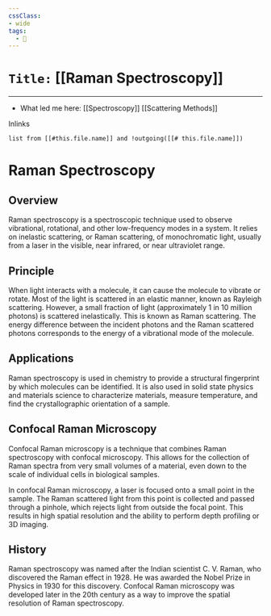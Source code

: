 ```yaml
---
cssClass:
- wide
tags:
  - 🧪
---
```


# `Title:` [[Raman Spectroscopy]]
--- 

- What led me here: [[Spectroscopy]]
[[Scattering Methods]]

Inlinks
```dataview 
list from [[#this.file.name]] and !outgoing([[# this.file.name]]) 
```

# Raman Spectroscopy

## Overview

Raman spectroscopy is a spectroscopic technique used to observe vibrational, rotational, and other low-frequency modes in a system. It relies on inelastic scattering, or Raman scattering, of monochromatic light, usually from a laser in the visible, near infrared, or near ultraviolet range.

## Principle

When light interacts with a molecule, it can cause the molecule to vibrate or rotate. Most of the light is scattered in an elastic manner, known as Rayleigh scattering. However, a small fraction of light (approximately 1 in 10 million photons) is scattered inelastically. This is known as Raman scattering. The energy difference between the incident photons and the Raman scattered photons corresponds to the energy of a vibrational mode of the molecule.

## Applications

Raman spectroscopy is used in chemistry to provide a structural fingerprint by which molecules can be identified. It is also used in solid state physics and materials science to characterize materials, measure temperature, and find the crystallographic orientation of a sample.

## Confocal Raman Microscopy

Confocal Raman microscopy is a technique that combines Raman spectroscopy with confocal microscopy. This allows for the collection of Raman spectra from very small volumes of a material, even down to the scale of individual cells in biological samples.

In confocal Raman microscopy, a laser is focused onto a small point in the sample. The Raman scattered light from this point is collected and passed through a pinhole, which rejects light from outside the focal point. This results in high spatial resolution and the ability to perform depth profiling or 3D imaging.

## History

Raman spectroscopy was named after the Indian scientist C. V. Raman, who discovered the Raman effect in 1928. He was awarded the Nobel Prize in Physics in 1930 for this discovery. Confocal Raman microscopy was developed later in the 20th century as a way to improve the spatial resolution of Raman spectroscopy.
